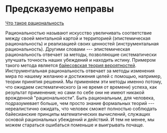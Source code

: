# Предсказуемо неправы
 [ Что такое рациональность ](https://lesswrong.ru/w/%D0%A7%D1%82%D0%BE_%D1%82%D0%B0%D0%BA%D0%BE%D0%B5_%D1%80%D0%B0%D1%86%D0%B8%D0%BE%D0%BD%D0%B0%D0%BB%D1%8C%D0%BD%D0%BE%D1%81%D1%82%D1%8C)

Рациональностью называют искусство увеличивать соответствие между своей ментальной картой и территорией (эпистемическая рациональность) и реализацией своих ценностей (инструментальная рациональность). Другими словами --- эпистемическая рациональность отвечает за методы, позволяющие систематически улучшать точность наших убеждений и находить истину. Примером такого метода является [байесовская теория вероятностей](https://lesswrong.ru/wiki/%D0%A2%D0%B5%D0%BE%D1%80%D0%B5%D0%BC%D0%B0_%D0%91%D0%B0%D0%B9%D0%B5%D1%81%D0%B0). Инструментальная рациональность отвечает за методы изменения мира по нашему желанию и достижения целей с помощью, например, теории принятия решений. Мы применяем эти методы именно потому, что ожидаем систематического (а не время от времени) успеха, как результат применения; но сами по себе они не имеют никакой врожденной "рациональности". Быть рациональным, для человека, подразумевает больше, чем просто знание формальных теорий --- нереалистично ожидать, что человек сможет полностью соблюдать байесианские принципы математических вычислений, служащих основой рациональных убеждений и действий. И тем не менее, мы можем стараться ошибаться поменьше и выигрывать почаще.

